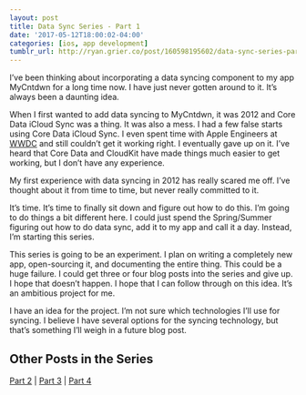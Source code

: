 ```yaml
---
layout: post
title: Data Sync Series - Part 1
date: '2017-05-12T18:00:02-04:00'
categories: [ios, app development]
tumblr_url: http://ryan.grier.co/post/160598195602/data-sync-series-part-1
---
```

I’ve been thinking about incorporating a data syncing component to my app MyCntdwn for a long time now. I have just never gotten around to it. It’s always been a daunting idea.

When I first wanted to add data syncing to MyCntdwn, it was 2012 and Core Data iCloud Sync was a thing. It was also a mess. I had a few false starts using Core Data iCloud Sync. I even spent time with Apple Engineers at [WWDC](https://developer.apple.com/wwdc/) and still couldn’t get it working right. I eventually gave up on it. I’ve heard that Core Data and CloudKit have made things much easier to get working, but I don’t have any experience.

My first experience with data syncing in 2012 has really scared me off. I’ve thought about it from time to time, but never really committed to it.

It’s time. It’s time to finally sit down and figure out how to do this. I’m going to do things a bit different here. I could just spend the Spring/Summer figuring out how to do data sync, add it to my app and call it a day. Instead, I’m starting this series.

This series is going to be an experiment. I plan on writing a completely new app, open-sourcing it, and documenting the entire thing. This could be a huge failure. I could get three or four blog posts into the series and give up. I hope that doesn’t happen. I hope that I can follow through on this idea. It’s an ambitious project for me.

I have an idea for the project. I’m not sure which technologies I’ll use for syncing. I believe I have several options for the syncing technology, but that’s something I’ll weigh in a future blog post.

## Other Posts in the Series
[Part 2](/2017/06/05/data-sync-series-part-2/) | [Part 3](/2017/06/23/data-sync-series-part-3/) | [Part 4](/2017/09/01/data-sync-series-part-4/)
